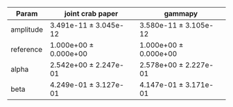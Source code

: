 <html>
 <head>
  <meta charset="utf-8"/>
  <meta content="text/html;charset=UTF-8" http-equiv="Content-type"/>
 </head>
 <body>
  <table>
   <thead>
    <tr>
     <th>Param</th>
     <th>joint crab paper</th>
     <th>gammapy</th>
    </tr>
   </thead>
   <tr>
    <td>amplitude</td>
    <td>3.491e-11 ± 3.045e-12</td>
    <td>3.580e-11 ± 3.105e-12</td>
   </tr>
   <tr>
    <td>reference</td>
    <td>1.000e+00 ± 0.000e+00</td>
    <td>1.000e+00 ± 0.000e+00</td>
   </tr>
   <tr>
    <td>alpha</td>
    <td>2.542e+00 ± 2.247e-01</td>
    <td>2.578e+00 ± 2.227e-01</td>
   </tr>
   <tr>
    <td>beta</td>
    <td>4.249e-01 ± 3.127e-01</td>
    <td>4.147e-01 ± 3.171e-01</td>
   </tr>
  </table>
 </body>
</html>


